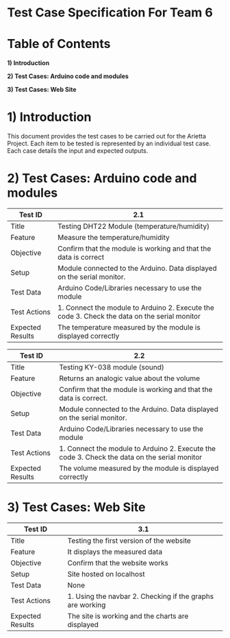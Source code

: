 # Test Case Specification For Team 6


# **Table of Contents**

**1) Introduction**

**2) Test Cases: Arduino code and modules**

**3) Test Cases: Web Site**


# 1) Introduction

This document provides the test cases to be carried out for the Arietta Project. Each item to be tested is represented by an individual test case. Each case details the input and expected outputs.

# 2) Test Cases: Arduino code and modules

| Test ID | 2.1 |
| --- | --- |
| Title | Testing DHT22 Module (temperature/humidity) |
| Feature | Measure the temperature/humidity |
| Objective | Confirm that the module is working and that the data is correct |
| Setup | Module connected to the Arduino. Data displayed on the serial monitor. |
| Test Data | Arduino Code/Libraries necessary to use the module |
| Test Actions | 1. Connect the module to Arduino 2. Execute the code 3. Check the data on the serial monitor|
| Expected Results | The temperature measured by the module is displayed correctly |

| Test ID | 2.2 |
| --- | --- |
| Title | Testing KY-038 module (sound) |
| Feature | Returns an analogic value about the volume |
| Objective | Confirm that the module is working and that the data is correct. |
| Setup | Module connected to the Arduino. Data displayed on the serial monitor. |
| Test Data | Arduino Code/Libraries necessary to use the module |
| Test Actions | 1. Connect the module to Arduino 2. Execute the code 3. Check the data on the serial monitor |
| Expected Results | The volume measured by the module is displayed correctly |

# 3) Test Cases: Web Site

| Test ID | 3.1 |
| --- | --- |
| Title | Testing the first version of the website |
| Feature | It displays the measured data |
| Objective | Confirm that the website works  |
| Setup | Site hosted on localhost |
| Test Data | None |
| Test Actions | 1. Using the navbar 2. Checking if the graphs are working |
| Expected Results | The site is working and the charts are displayed|
